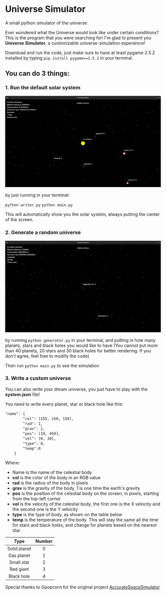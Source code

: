 # Universe Simulator
A small python simulator of the universe


Ever wondered what the Universe would look like under certain conditions? This is the program that you were searching for!
I'm glad to present you **Universe Simulator**, a customizable universe-simulation experience!

Download and run the code, just make sure to have at least pygame 2.5.2 installed by typing `pip install pygame==2.5.2` in your terminal.

## You can do 3 things:

### 1. Run the default solar system

![Solar system](https://github.com/Nicrom098195/Universe-Simulator/blob/main/Images/1.png)

by just running in your terminal:

`python writer.py`
`python main.py`

This will automatically show you the solar system, always putting the center of the screen.

### 2. Generate a random universe

![Solar system](https://github.com/Nicrom098195/Universe-Simulator/blob/main/Images/2.png)

by running `python generator.py` in your terminal, and putting in how many planets, stars and black holes you would like to have (You cannot put more than 40 planets, 20 stars and 30 black holes for better rendering. If you don't agree, feel free to modify the code)

Then run `python main.py` to see the simulation

### 3. Write a custom universe

You can also write your dream universe, you just have to play with the **system.json** file!

You need to write every planet, star or black hole like this:

```
"name": {
        "col": (255, 150, 150),
        "rad": 1,
        "grav": 1,
        "pos": [10, 450],
        "vel": [0, 30],
        "type": 0,
        "temp":0
    }
```

Where: 
- Name is the name of the celestial body
- **col** is the color of the body in an RGB value
- **rad** is the radius of the body in pixels
- **grav** is the gravity of the body, 1 is one time the earth's gravity
- **pos** is the position of the celestial body on the screen, in pixels, starting from the top-left corner
- **vel** is the velocity of the celestial body, the first one is the X velocity and the second one is the Y velocity
- **type** is the type of body, as shown on the table below
- **temp** is the temperature of the body. This will stay the same all the time for stars and black holes, and change for planets based on the nearest star

| Type | Number |
| :---: | :---: |
| Solid planet | 0 |
| Gas planet | 1 |
| Small star | 2 |
| Red giant | 3 |
| Black hole | 4 |

Special thanks to Gpopcorn for the original project [AccurateSpaceSimulator](https://github.com/Gpopcorn/AccurateSpaceSimulator)
